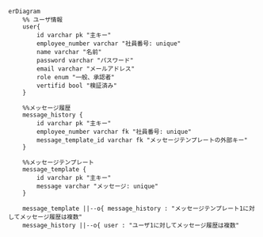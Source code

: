 <!-- 
ER図
  editor起動コマンド:
    docker run --name mermaid_editor -d -p 9000:80 ghcr.io/mermaid-js/mermaid-live-editor
-->

```mermaid
erDiagram
    %% ユーザ情報
    user{
        id varchar pk "主キー"
        employee_number varchar "社員番号: unique"
        name varchar "名前"
        password varchar "パスワード"
        email varchar "メールアドレス"
        role enum "一般、承認者"
        vertifid bool "検証済み"
    }

    %%メッセージ履歴
    message_history {
        id varchar pk "主キー"
        employee_number varchar fk "社員番号: unique"
        message_template_id varchar fk "メッセージテンプレートの外部キー"
    }

    %%メッセージテンプレート
    message_template {
        id varchar pk "主キー"
        message varchar "メッセージ: unique"
    }

    message_template ||--o{ message_history : "メッセージテンプレート1に対してメッセージ履歴は複数"
    message_history ||--o{ user : "ユーザ1に対してメッセージ履歴は複数"
```
